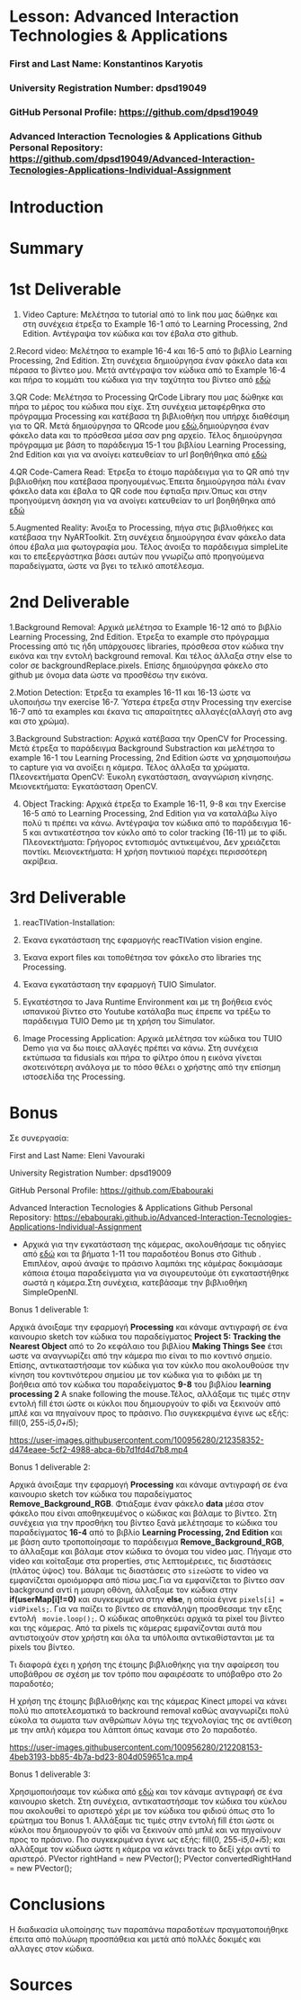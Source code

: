 # Lesson: Advanced Interaction Technologies & Applications

### First and Last Name: Konstantinos Karyotis
### University Registration Number: dpsd19049
### GitHub Personal Profile: https://github.com/dpsd19049
### Advanced Interaction Tecnologies & Applications Github Personal Repository: https://github.com/dpsd19049/Advanced-Interaction-Tecnologies-Applications-Individual-Assignment

# Introduction

# Summary


# 1st Deliverable
1. Video Capture:
   Μελέτησα το tutorial από το link που μας δώθηκε και στη συνέχεια έτρεξα το Example 16-1 από το Learning Processing, 2nd Edition. Αντέγραψα τον κώδικα και τον έβαλα στο github.
   
2.Record video: Μελέτησα το example 16-4 και 16-5 από το βιβλίο Learning Processing, 2nd Edition. Στη συνέχεια δημιούργησα έναν φάκελο data και πέρασα το βίντεο μου. Μετά αντέγραψα τον κώδικα από το Example 16-4 και πήρα το κομμάτι του κώδικα για την ταχύτητα του βίντεο από [εδώ](https://github.com/processing/processing-video/blob/master/examples/Movie/Speed/Speed.pde)

3.QR Code:
Μελέτησα το Processing QrCode Library που μας δώθηκε και πήρα το μέρος του κώδικα που είχε. Στη συνέχεια μεταφέρθηκα στο πρόγραμμα Processing και κατέβασα τη βιβλιοθήκη που υπήρχε διαθέσιμη για το QR. Μετά δημιούργησα το QRcode μου [εδώ](https://www.qrcode-monkey.com),δημιούργησα έναν φάκελο data και το πρόσθεσα μέσα σαν png αρχείο. Τέλος δημιούργησα πρόγραμμα με βάση το παράδειγμα 15-1 του βιβλίου Learning Processing, 2nd Edition και για να ανοίγει κατευθείαν το url βοηθήθηκα από [εδώ](https://processing.org/examples/embeddedlinks.html)

4.QR Code-Camera Read:
Έτρεξα το έτοιμο παράδειγμα για το QR από την βιβλιοθήκη που κατέβασα προηγουμένως.Έπειτα δημιούργησα πάλι έναν φάκελο data και έβαλα το QR code που έφτιαξα πριν.Όπως και στην προηγούμενη άσκηση για να ανοίγει κατευθείαν το url βοηθήθηκα από [εδώ](https://processing.org/examples/embeddedlinks.html)

5.Augmented Reality:
Άνοιξα το Processing, πήγα στις βιβλιοθήκες και κατέβασα την NyARToolkit. Στη συνέχεια δημιούργησα έναν φάκελο data όπου έβαλα μια φωτογραφία μου. Τέλος άνοιξα το παράδειγμα simpleLite και το επεξεργάστηκα βάσει αυτών που γνωρίζω από προηγούμενα παραδείγματα, ώστε να βγει το τελικό αποτέλεσμα.

# 2nd Deliverable
1.Background Removal:
Αρχικά μελέτησα το Example 16-12 από το βιβλίο Learning Processing, 2nd Edition. Έτρεξα το example στο πρόγραμμα Processing από τις ήδη υπάρχουσες libraries, πρόσθεσα στον κώδικα την εικόνα και την εντολή background removal. Και τέλος άλλαξα στην else το color σε backgroundReplace.pixels. Επίσης δημιούργησα φάκελο στο github με όνομα data ώστε να προσθέσω την εικόνα.

2.Motion Detection:
Έτρεξα τα examples 16-11 και 16-13 ώστε να υλοποιήσω την exercise 16-7. Ύστερα έτρεξα στην Processing την exercise 16-7 από τα examples και έκανα τις απαραίτητες αλλαγές(αλλαγή στο avg και στο χρώμα).

3.Background Substraction:
Αρχικά κατέβασα την OpenCV for Processing. Μετά έτρεξα το παράδειγμα Background Substraction και μελέτησα το example 16-1 του Learning Processing, 2nd Edition ώστε να χρησιμοποιήσω το capture για να ανοίξει η κάμερα. Τέλος άλλαξα τα χρώματα.
Πλεονεκτήματα OpenCV: Έυκολη εγκατάσταση, αναγνώριση κίνησης. Μειονεκτήματα: Εγκατάσταση OpenCV.

4. Object Tracking:
Αρχικά έτρεξα το Example 16-11, 9-8 και την Exercise 16-5 από το Learning Processing, 2nd Edition για να καταλάβω λίγο πολύ τι πρέπει να κάνω. Αντέγραψα τον κώδικα από το παράδειγμα 16-5 και αντικατέστησα τον κύκλο από το color tracking (16-11) με το φίδι. Πλεονεκτήματα: Γρήγορος εντοπισμός αντικειμένου, Δεν χρειάζεται ποντίκι. 
Μειονεκτήματα: Η χρήση ποντικιού παρέχει περισσότερη ακρίβεια. 

# 3rd Deliverable 
1. reacTIVation-Installation:

1. Έκανα εγκατάσταση της εφαρμογής reacTIVation vision engine.
2. Έκανα export files και τοποθέτησα τον φάκελο στο libraries της Processing.
3. Έκανα εγκατάσταση την εφαρμογή TUIO Simulator.
4. Εγκατέστησα το Java Runtime Environment και με τη βοήθεια ενός ισπανικού βίντεο στο Youtube κατάλαβα πως έπρεπε να τρέξω το παράδειγμα TUIO Demo με τη χρήση του Simulator.

2. Image Processing Application:
Αρχικά μελέτησα τον κώδικα του TUIO Demo για να δω ποιες αλλαγές πρέπει να κάνω. Στη συνέχεια εκτύπωσα τα fidusials και πήρα το φίλτρο όπου η εικόνα γίνεται σκοτεινότερη ανάλογα με το πόσο θέλει ο χρήστης από την επίσημη ιστοσελίδα της Processing.


# Bonus 
Σε συνεργασία: 

First and Last Name: Eleni Vavouraki

University Registration Number: dpsd19009

GitHub Personal Profile: https://github.com/Ebabouraki

Advanced Interaction Tecnologies & Applications Github Personal Repository: https://ebabouraki.github.io/Advanced-Interaction-Tecnologies-Applications-Individual-Assignment


 - Αρχικά για την εγκατάσταση της κάμερας, ακολουθήσαμε τις οδηγίες από [εδώ](http://articlesbyaphysicist.com/simpleopenni_windows.html) και τα βήματα 1-11 του παραδοτέου Bonus στο Github . Επιπλέον, αφού άναψε το πράσινο λαμπάκι της κάμέρας δοκιμάσαμε κάποια έτοιμα παραδείγματα για να σιγουρευτούμε ότι εγκαταστήθηκε σωστά η κάμερα.Στη συνέχεια, κατεβάσαμε την βιβλιοθήκη SimpleOpenNI.
 
 
Bonus 1 deliverable 1:

Αρχικά άνοιξαμε την εφαρμογή **Processing** και κάναμε αντιγραφή σε ένα καινουριο sketch τον κώδικα του παραδείγματος **Project 5: Tracking the Nearest Object** από το 2ο κεφάλαιο του βιβλίου **Making Things See** έτσι ωστε να αναγνωρίζει από την κάμερα πιο είναι το πιο κοντινό σημείο. Επίσης,  αντικαταστήσαμε τον κώδικα για τον κύκλο που ακολουθούσε την κίνηση του κοντινότερου σημείου με τον κώδικα για το φιδάκι με τη βοήθεια από τον κώδικα του παραδείγματος **9-8** του βιβλίου **learning processing 2** A snake following the mouse.Τέλος, αλλάξαμε τις τιμές στην εντολή fill έτσι ώστε οι κύκλοι που δημιουργούν το φίδι να ξεκινούν από μπλέ και να πηγαίνουν προς το πράσινο. Πιο συγκεκριμένα έγινε ως εξής: fill(0, 255-i*5,0+i*5);

https://user-images.githubusercontent.com/100956280/212358352-d474eaee-5cf2-4988-abca-6b7d1fd4d7b8.mp4







Bonus 1 deliverable 2:

Αρχικά άνοιξαμε την εφαρμογή **Processing** και κάναμε αντιγραφή σε ένα καινουριο sketch τον κώδικα του παραδείγματος **Remove_Background_RGB**. Φτιάξαμε έναν φάκελο **data** μέσα στον φάκελο που είναι αποθηκευμένος ο κώδικας και βάλαμε το βίντεο. Στη συνέχεια για την προσθήκη του βίντεο ξανά μελέτησαμε το κώδικα του παραδείγματος **16-4** από το βιβλίο **Learning Processing, 2nd Edition** και με βάση αυτο τροποποίησαμε το παράδειγμα  **Remove_Background_RGB**, το άλλαξαμε και βάλαμε στον κώδικα το όνομα του video μας. Πήγαμε στο video και κοίταξαμε στα properties, στις λεπτομέρειες, τις διαστάσεις (πλάτος ύψος) του. Βάλαμε τις διαστάσεις στο ` size `ώστε το video να εμφανίζεται ομοιόμορφα από πίσω μας.Για να εμφανίζεται το βίντεο σαν background αντί η μαυρη οθόνη, άλλαξαμε τον κώδικα στην **if(userMap[i]!=0)** και συγκεκριμένα στην **else**, η οποία έγινε  `pixels[i] = vidPixels;`. Για να παίζει το βίντεο σε επανάληψη προσθεσαμε την εξης εντολή  ` movie.loop();`. Ο κώδικας αποθηκεύει αρχικά τα pixel του βίντεο και της κάμερας. Από τα pixels τις κάμερας εμφανίζονται αυτά που αντιστοιχούν στον χρήστη και όλα τα υπόλοιπα αντικαθίστανται με τα pixels του βίντεο.


Τι διαφορά έχει η χρήση της έτοιμης βιβλιοθήκης για την αφαίρεση του υποβάθρου σε σχέση με τον τρόπο που αφαιρέσατε το υπόβαθρο στο 2ο παραδοτέο;


Η χρήση της έτοιμης βιβλιοθήκης και της κάμερας Kinect μπορεί να κάνει πολύ πιο αποτελεσματικά το backround removal καθώς αναγνωρίζει πολύ εύκολα τα σωματα των ανθρώπων λόγω της τεχνολογίας της σε αντίθεση με την απλή κάμερα του λάπτοπ όπως καναμε στο 2ο παραδοτέο.


https://user-images.githubusercontent.com/100956280/212208153-4beb3193-bb85-4b7a-bd23-804d059651ca.mp4

Bonus 1 deliverable 3:

Χρησιμοποιήσαμε τον κώδικα από [εδώ](http://articlesbyaphysicist.com/simpleopenni_windows_2.html) και τον κάναμε αντιγραφή σε ένα καινουριο sketch. Στη συνέχεια, αντικαταστήσαμε τον κώδικα του κύκλου που ακολουθεί το αριστερό χέρι με τον κώδικα του φιδιού όπως στο 1ο ερώτημα του Bonus 1. Aλλάξαμε τις τιμές στην εντολή fill έτσι ώστε οι κύκλοι που δημιουργούν το φίδι να ξεκινούν από μπλέ και να πηγαίνουν προς το πράσινο. Πιο συγκεκριμένα έγινε ως εξής: fill(0, 255-i*5,0+i*5); και αλλάξαμε τον κώδικα ώστε η κάμερα να κάνει track το δεξί χέρι αντί το αριστερό.
 PVector rightHand = new PVector();
 PVector convertedRightHand = new PVector();



# Conclusions
Η διαδικασία υλοποίησης των παραπάνω παραδοτέων πραγματοποιήθηκε έπειτα από πολύωρη προσπάθεια και μετά από πολλές δοκιμές και αλλαγες στον κώδικα.

# Sources
